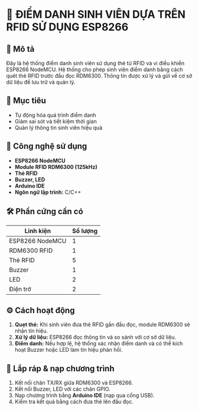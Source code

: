 # 📌 ĐIỂM DANH SINH VIÊN DỰA TRÊN RFID SỬ DỤNG ESP8266

## 🧾 Mô tả
Đây là hệ thống điểm danh sinh viên sử dụng thẻ từ RFID và vi điều khiển ESP8266 NodeMCU. Hệ thống cho phép sinh viên điểm danh bằng cách quét thẻ RFID trước đầu đọc RDM6300. Thông tin được xử lý và gửi về cơ sở dữ liệu để lưu trữ và quản lý.

## 🎯 Mục tiêu
- Tự động hóa quá trình điểm danh
- Giảm sai sót và tiết kiệm thời gian
- Quản lý thông tin sinh viên hiệu quả

## 🧠 Công nghệ sử dụng
- **ESP8266 NodeMCU**
- **Module RFID RDM6300 (125kHz)**
- **Thẻ RFID**
- **Buzzer, LED**
- **Arduino IDE**
- **Ngôn ngữ lập trình:** C/C++

## 🛠️ Phần cứng cần có
| Linh kiện        | Số lượng |
|------------------|----------|
| ESP8266 NodeMCU  | 1        |
| RDM6300 RFID     | 1        |
| Thẻ RFID         | 5        |
| Buzzer           | 1        |
| LED              | 2        |
| Điện trở         | 2        |

## ⚙️ Cách hoạt động
1. **Quẹt thẻ:** Khi sinh viên đưa thẻ RFID gần đầu đọc, module RDM6300 sẽ nhận tín hiệu.
2. **Xử lý dữ liệu:** ESP8266 đọc thông tin và so sánh với cơ sở dữ liệu.
3. **Điểm danh:** Nếu hợp lệ, hệ thống xác nhận điểm danh và có thể kích hoạt Buzzer hoặc LED làm tín hiệu phản hồi.

## 🔧 Lắp ráp & nạp chương trình
1. Kết nối chân TX/RX giữa RDM6300 và ESP8266.
2. Kết nối Buzzer, LED với các chân GPIO.
3. Nạp chương trình bằng **Arduino IDE** (nạp qua cổng USB).
4. Kiểm tra kết quả bằng cách đưa thẻ lên đầu đọc.

